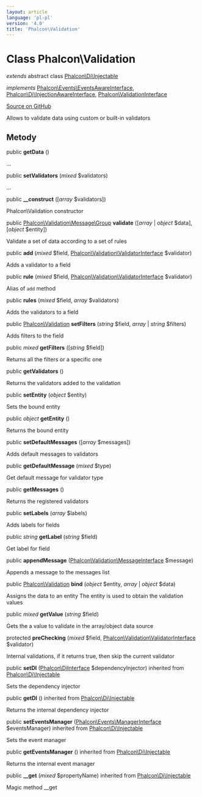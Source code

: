 ```yaml
---
layout: article
language: 'pl-pl'
version: '4.0'
title: 'Phalcon\Validation'
---
```


# Class **Phalcon\Validation**

*extends* abstract class [Phalcon\Di\Injectable](api/Phalcon_Di_Injectable)

*implements* [Phalcon\Events\EventsAwareInterface](api/Phalcon_Events_EventsAwareInterface), [Phalcon\Di\InjectionAwareInterface](api/Phalcon_Di_InjectionAwareInterface), [Phalcon\ValidationInterface](api/Phalcon_ValidationInterface)

<a href="https://github.com/phalcon/cphalcon/tree/v4.0.0/phalcon/validation.zep" class="btn btn-default btn-sm">Source on GitHub</a>

Allows to validate data using custom or built-in validators

## Metody

public **getData** ()

...

public **setValidators** (*mixed* $validators)

...

public **__construct** ([*array* $validators])

Phalcon\Validation constructor

public [Phalcon\Validation\Message\Group](api/Phalcon_Validation_Message_Group) **validate** ([*array* | *object* $data], [*object* $entity])

Validate a set of data according to a set of rules

public **add** (*mixed* $field, [Phalcon\Validation\ValidatorInterface](api/Phalcon_Validation_ValidatorInterface) $validator)

Adds a validator to a field

public **rule** (*mixed* $field, [Phalcon\Validation\ValidatorInterface](api/Phalcon_Validation_ValidatorInterface) $validator)

Alias of `add` method

public **rules** (*mixed* $field, *array* $validators)

Adds the validators to a field

public [Phalcon\Validation](api/Phalcon_Validation) **setFilters** (*string* $field, *array* | *string* $filters)

Adds filters to the field

public *mixed* **getFilters** ([*string* $field])

Returns all the filters or a specific one

public **getValidators** ()

Returns the validators added to the validation

public **setEntity** (*object* $entity)

Sets the bound entity

public *object* **getEntity** ()

Returns the bound entity

public **setDefaultMessages** ([*array* $messages])

Adds default messages to validators

public **getDefaultMessage** (*mixed* $type)

Get default message for validator type

public **getMessages** ()

Returns the registered validators

public **setLabels** (*array* $labels)

Adds labels for fields

public *string* **getLabel** (*string* $field)

Get label for field

public **appendMessage** ([Phalcon\Validation\MessageInterface](api/Phalcon_Validation_MessageInterface) $message)

Appends a message to the messages list

public [Phalcon\Validation](api/Phalcon_Validation) **bind** (*object* $entity, *array* | *object* $data)

Assigns the data to an entity The entity is used to obtain the validation values

public *mixed* **getValue** (*string* $field)

Gets the a value to validate in the array/object data source

protected **preChecking** (*mixed* $field, [Phalcon\Validation\ValidatorInterface](api/Phalcon_Validation_ValidatorInterface) $validator)

Internal validations, if it returns true, then skip the current validator

public **setDI** ([Phalcon\DiInterface](api/Phalcon_DiInterface) $dependencyInjector) inherited from [Phalcon\Di\Injectable](api/Phalcon_Di_Injectable)

Sets the dependency injector

public **getDI** () inherited from [Phalcon\Di\Injectable](api/Phalcon_Di_Injectable)

Returns the internal dependency injector

public **setEventsManager** ([Phalcon\Events\ManagerInterface](api/Phalcon_Events_ManagerInterface) $eventsManager) inherited from [Phalcon\Di\Injectable](api/Phalcon_Di_Injectable)

Sets the event manager

public **getEventsManager** () inherited from [Phalcon\Di\Injectable](api/Phalcon_Di_Injectable)

Returns the internal event manager

public **__get** (*mixed* $propertyName) inherited from [Phalcon\Di\Injectable](api/Phalcon_Di_Injectable)

Magic method __get